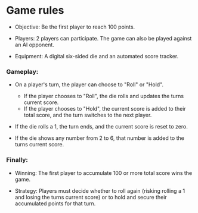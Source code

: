 # Game rules

- Objective: Be the first player to reach 100 points.

- Players: 2 players can participate. The game can also be played against an AI opponent.

- Equipment: A digital six-sided die and an automated score tracker.

### Gameplay:

- On a player's turn, the player can choose to "Roll" or "Hold".
    - If the player chooses to "Roll", the die rolls and updates the turns current score.
    - If the player chooses to "Hold", the current score is added to their total score, and the turn switches to the next player.

- If the die rolls a 1, the turn ends, and the current score is reset to zero.
- If the die shows any number from 2 to 6, that number is added to the turns current score.

### Finally:

- Winning: The first player to accumulate 100 or more total score wins the game.

- Strategy: Players must decide whether to roll again (risking rolling a 1 and losing the turns current score) or to hold and secure their accumulated points for that turn.
